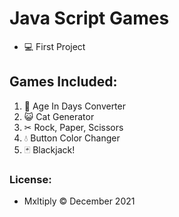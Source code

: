 # Java Script Games
  - 💻 First Project
  ## Games Included:
  1. 🧑 Age In Days Converter
  2. 😺 Cat Generator
  3. ✂ Rock, Paper, Scissors
  4. 💧 Button Color Changer
  5. 🃏 Blackjack! 

### License: 
- Mxltiply © December 2021
 
